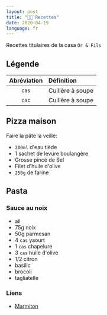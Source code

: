 ```yaml
---
layout: post
title: "👨‍🍳 Recettes"
date: 2020-04-19
language: fr
---
```


Recettes titulaires de la casa `Or & Fils`

## Légende

|           Abréviation       | Définition                 |
| :-------------------------: | :------------------------- |
|            `cas`            | Cuillère à soupe           |
|            `cac`            | Cuillère à soupe           |

## Pizza maison

Faire la pâte la veille:

- `200ml` d'eau tiède
- 1 sachet de levure boulangère
- Grosse pincé de Sel
- Filet d'huile d'olive
- `250g` de farine

## Pasta

### Sauce au noix

- ail
- 75g noix
- 50g parmesan
- 4 `cas` yaourt
- 1 `cas` chapelure
- 3 `cas` huile d'olive
- 1/2 citron
- basilic
- brocoli
- tagliatelle

### Liens

- [Marmiton](https://www.marmiton.org/)
